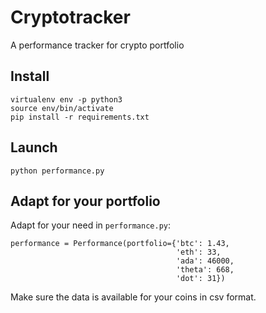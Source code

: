 # Cryptotracker
A performance tracker for crypto portfolio

## Install

```
virtualenv env -p python3
source env/bin/activate
pip install -r requirements.txt
```

## Launch
```
python performance.py
```

## Adapt for your portfolio

Adapt for your need in `performance.py`:

```
performance = Performance(portfolio={'btc': 1.43,
                                     'eth': 33,
                                     'ada': 46000,
                                     'theta': 668,
                                     'dot': 31})
```

Make sure the data is available for your coins in csv format.